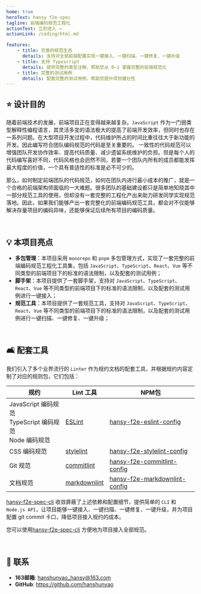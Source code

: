 ```yaml
---
home: true
heroText: hansy f2e-spec
tagline: 前端编码规范工程化
actionText: 立刻进入 →
actionLink: /coding/html.md

features:
    - title: 完善的规范生态
      details: 支持对全部前端配置实现一键接入、一键扫描、一键修复、一键升级
    - title: 支持 Typescript
      details: 提供完整的类型注释，帮助您从 0~1 掌握完整的前端规范化
    - title: 完整的测试用例
      details: 配套完整的测试用例，帮助您提升项目健壮性
---
```


## :star: 设计目的

随着前端技术的发展，前端项目正在变得越来越复杂。`JavaScript` 作为一门弱类型解释性编程语言，其灵活多变的语法极大的提高了前端开发效率，但同时也存在一系列问题。在大型项目开发过程中，代码维护所占的时间比重往往大于新功能的开发。因此编写符合团队编码规范的代码是至关重要的。 一致性的代码规范可以增强团队开发协作效率、提高代码质量、减少遗留系统维护的负担。但是每个人的代码编写喜好不同，代码风格也会迥然不同，若要一个团队内所有的成员都能发挥最大程度的价值，一个具有普适性的标准是必不可少的。

那么，如何制定前端团队的代码规范，如何在团队内进行最小成本的推广，就是一个合格的前端架构师面临的一大难题。很多团队的基础建设都只是简单地知晓其中一部分规范工具的使用，但却没有一套完整的工程化产出来助力研发同学实现规范落地。因此，如果我们能够产出一套完整化的前端编码规范工具，都会对不仅能够解决存量项目的编码异味，还能够保证后续所有项目的编码质量。

</br>

## :bulb: 本项目亮点

-   **多包管理**：本项目采用 `monorepo` 和 `pnpm` 多包管理方式，实现了一套完整的前端编码规范工程化工具集，包括 `JavaScript`、`TypeScript`、`React`、`Vue` 等不同类型的前端项目下的标准的语法限制，以及配套的测试用例；
-   **脚手架**：本项目提供了一套脚手架，支持对 `JavaScript`、`TypeScript`、`React`、`Vue` 等不同类型的前端项目下的标准的语法限制，以及配套的测试用例进行一键接入；
-   **规范工具**：本项目提供了一套规范工具，支持对 `JavaScript`、`TypeScript`、`React`、`Vue` 等不同类型的前端项目下的标准的语法限制，以及配套的测试用例进行一键扫描、一键修复、一键升级；


</br>

## :couch_and_lamp: 配套工具

我们引入了多个业界流行的 `Linter` 作为规约文档的配套工具，并根据规约内容定制了对应的规则包，它们包括：

| 规约 | Lint 工具 | NPM包 |
| -------- | -------- | -------- |
| JavaScript 编码规范 <br/> TypeScript 编码规范  <br/> Node 编码规范   |  [ESLint](https://eslint.org/)   | [hansy-f2e-eslint-config](https://www.npmjs.com/package/hansy-f2e-eslint-config) |
| CSS 编码规范     |  [stylelint](https://stylelint.io/)  | [hansy-f2e-stylelint-config](https://www.npmjs.com/package/hansy-f2e-stylelint-config) |
| Git 规范    |  [commitlint](https://commitlint.js.org/#/)  | [hansy-f2e-commitlint-config](https://www.npmjs.com/package/hansy-f2e-commitlint-config) |
| 文档规范     |  [markdownlint](https://github.com/DavidAnson/markdownlint)  | [hansy-f2e-markdownlint-config](https://www.npmjs.com/package/hansy-f2e-markdownlint-config) |

[hansy-f2e-spec-cli](https://www.npmjs.com/package/hansy-f2e-spec-cli) 收敛屏蔽了上述依赖和配置细节，提供简单的 `CLI` 和 `Node.js API`，让项目能够一键接入、一键扫描、一键修复、一键升级，并为项目配置 git commit 卡口，降低项目接入规约的成本。

您可以使用[hansy-f2e-spec-cli](https://www.npmjs.com/package/hansy-f2e-spec-cli) 方便地为项目接入全部规范。

</br>

## :email: 联系

-   **163邮箱**: <hanshunyao_hansy@163.com>
-   **GitHub**: <https://github.com/hanshunyao>

</br>
